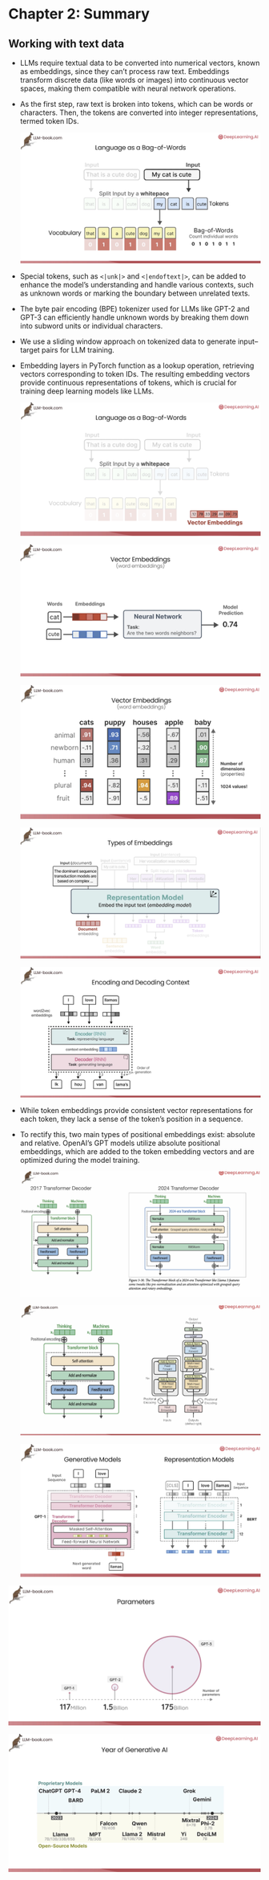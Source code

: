 # Chapter 2: Summary

## Working with text data

- LLMs require textual data to be converted into numerical vectors, known as embeddings, since they can’t process raw text. Embeddings transform discrete data (like words or images) into continuous vector spaces, making them compatible with neural network operations.
- As the first step, raw text is broken into tokens, which can be words or characters. Then, the tokens are converted into integer representations, termed token IDs.
    
    ![image.png](Chapter%202%20Summary%20194345517e4b80329bfbf473a2e6270d/image.png)
    
- Special tokens, such as `<|unk|>` and `<|endoftext|>`, can be added to enhance the model’s understanding and handle various contexts, such as unknown words or marking the boundary between unrelated texts.
- The byte pair encoding (BPE) tokenizer used for LLMs like GPT-2 and GPT-3 can efficiently handle unknown words by breaking them down into subword units or individual characters.
- We use a sliding window approach on tokenized data to generate input–target pairs for LLM training.
- Embedding layers in PyTorch function as a lookup operation, retrieving vectors corresponding to token IDs. The resulting embedding vectors provide continuous representations of tokens, which is crucial for training deep learning models like LLMs.
    
    ![image.png](Chapter%202%20Summary%20194345517e4b80329bfbf473a2e6270d/image%201.png)
    
    ![image.png](Chapter%202%20Summary%20194345517e4b80329bfbf473a2e6270d/image%202.png)
    
    ![image.png](Chapter%202%20Summary%20194345517e4b80329bfbf473a2e6270d/image%203.png)
    
    ![image.png](Chapter%202%20Summary%20194345517e4b80329bfbf473a2e6270d/image%204.png)
    
    ![image.png](Chapter%202%20Summary%20194345517e4b80329bfbf473a2e6270d/image%205.png)
    
- While token embeddings provide consistent vector representations for each token, they lack a sense of the token’s position in a sequence.
- To rectify this, two main types of positional embeddings exist: absolute and relative. OpenAI’s GPT models utilize absolute positional embeddings, which are added to the token embedding vectors and are optimized during the model training.
    
    
    ![image.png](Chapter%202%20Summary%20194345517e4b80329bfbf473a2e6270d/image%206.png)
    
    ![image.png](Chapter%202%20Summary%20194345517e4b80329bfbf473a2e6270d/image%207.png)
    
    ![image.png](Chapter%202%20Summary%20194345517e4b80329bfbf473a2e6270d/image%208.png)
    

![image.png](Chapter%202%20Summary%20194345517e4b80329bfbf473a2e6270d/image%209.png)

![image.png](Chapter%202%20Summary%20194345517e4b80329bfbf473a2e6270d/image%2010.png)